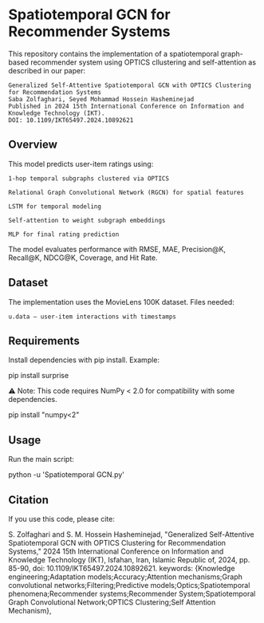 # Spatiotemporal GCN for Recommender Systems

This repository contains the implementation of a spatiotemporal graph-based recommender system using OPTICS cllustering and self-attention as described in our paper:

    Generalized Self-Attentive Spatiotemporal GCN with OPTICS Clustering for Recommendation Systems
    Saba Zolfaghari, Seyed Mohammad Hossein Hasheminejad
    Published in 2024 15th International Conference on Information and Knowledge Technology (IKT).
    DOI: 10.1109/IKT65497.2024.10892621

## Overview

This model predicts user-item ratings using:

    1-hop temporal subgraphs clustered via OPTICS

    Relational Graph Convolutional Network (RGCN) for spatial features

    LSTM for temporal modeling

    Self-attention to weight subgraph embeddings

    MLP for final rating prediction

The model evaluates performance with RMSE, MAE, Precision@K, Recall@K, NDCG@K, Coverage, and Hit Rate.

## Dataset

The implementation uses the MovieLens 100K dataset.
Files needed:

    u.data – user-item interactions with timestamps

## Requirements

Install dependencies with pip install. Example:

pip install surprise

⚠ Note: This code requires NumPy < 2.0 for compatibility with some dependencies.

pip install "numpy<2"

## Usage

Run the main script:

python -u 'Spatiotemporal GCN.py'

## Citation

If you use this code, please cite:

S. Zolfaghari and S. M. Hossein Hasheminejad, "Generalized Self-Attentive Spatiotemporal GCN with OPTICS Clustering for Recommendation Systems," 2024 15th International Conference on Information and Knowledge Technology (IKT), Isfahan, Iran, Islamic Republic of, 2024, pp. 85-90, doi: 10.1109/IKT65497.2024.10892621. keywords: {Knowledge engineering;Adaptation models;Accuracy;Attention mechanisms;Graph convolutional networks;Filtering;Predictive models;Optics;Spatiotemporal phenomena;Recommender systems;Recommender System;Spatiotemporal Graph Convolutional Network;OPTICS Clustering;Self Attention Mechanism},

